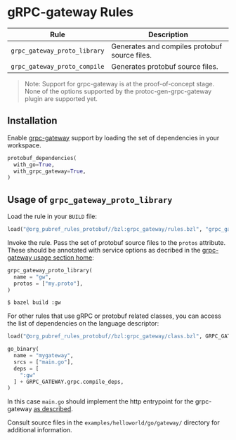 # gRPC-gateway Rules

| Rule | Description |
| ---  | --- |
| `grpc_gateway_proto_library` | Generates and compiles protobuf source files. |
| `grpc_gateway_proto_compile` | Generates protobuf source files. |

> Note: Support for grpc-gateway is at the proof-of-concept stage.
> None of the options supported by the protoc-gen-grpc-gateway
> plugin are supported yet.

## Installation

Enable [grpc-gateway][grpc-gateway-home] support by loading the set of dependencies in your workspace.

```python
protobuf_dependencies(
  with_go=True,
  with_grpc_gateway=True,
)
```

## Usage of `grpc_gateway_proto_library`

Load the rule in your `BUILD` file:

```python
load("@org_pubref_rules_protobuf//bzl:grpc_gateway/rules.bzl", "grpc_gateway_proto_library")
```

Invoke the rule.  Pass the set of protobuf source files to the
`protos` attribute.  These should be annotated with service options as
decribed in the
[grpc-gateway usage section home](https://github.com/grpc-ecosystem/grpc-gateway#usage):

```python
grpc_gateway_proto_library(
  name = "gw",
  protos = ["my.proto"],
)
```

```sh
$ bazel build :gw
```

For other rules that use gRPC or protobuf related classes, you can
access the list of dependencies on the language descriptor:


```python
load("@org_pubref_rules_protobuf//bzl:grpc_gateway/class.bzl", GRPC_GATEWAY = "CLASS")
```

```python
go_binary(
  name = "mygateway",
  srcs = ["main.go"],
  deps = [
    ":gw"
  ] + GRPC_GATEWAY.grpc.compile_deps,
)
```

In this case `main.go` should implement the http entrypoint for the
grpc-gateway
[as described](https://github.com/grpc-ecosystem/grpc-gateway#usage).

Consult source files in the `examples/helloworld/go/gateway/` directory for additional information.

[grpc-gateway-home]:https://github.com/grpc-ecosystem/grpc-gateway
